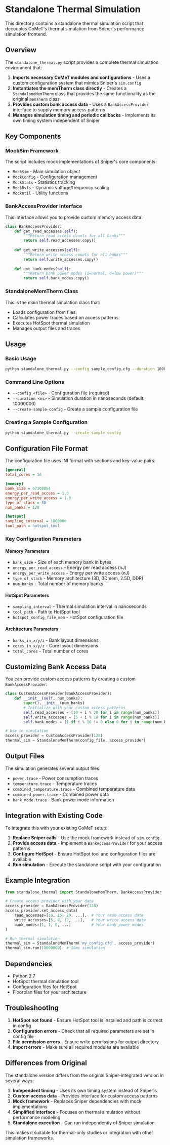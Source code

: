 # Standalone Thermal Simulation

This directory contains a standalone thermal simulation script that decouples CoMeT's thermal simulation from Sniper's performance simulation frontend.

## Overview

The `standalone_thermal.py` script provides a complete thermal simulation environment that:

1. **Imports necessary CoMeT modules and configurations** - Uses a custom configuration system that mimics Sniper's `sim.config`
2. **Instantiates the memTherm class directly** - Creates a `StandaloneMemTherm` class that provides the same functionality as the original `memTherm` class
3. **Provides custom bank access data** - Uses a `BankAccessProvider` interface to supply memory access patterns
4. **Manages simulation timing and periodic callbacks** - Implements its own timing system independent of Sniper

## Key Components

### MockSim Framework
The script includes mock implementations of Sniper's core components:
- `MockSim` - Main simulation object
- `MockConfig` - Configuration management
- `MockStats` - Statistics tracking
- `MockDvfs` - Dynamic voltage/frequency scaling
- `MockUtil` - Utility functions

### BankAccessProvider Interface
This interface allows you to provide custom memory access data:
```python
class BankAccessProvider:
    def get_read_accesses(self):
        """Return read access counts for all banks"""
        return self.read_accesses.copy()
    
    def get_write_accesses(self):
        """Return write access counts for all banks"""
        return self.write_accesses.copy()
    
    def get_bank_modes(self):
        """Return bank power modes (1=normal, 0=low power)"""
        return self.bank_modes.copy()
```

### StandaloneMemTherm Class
This is the main thermal simulation class that:
- Loads configuration from files
- Calculates power traces based on access patterns
- Executes HotSpot thermal simulation
- Manages output files and traces

## Usage

### Basic Usage
```bash
python standalone_thermal.py --config sample_config.cfg --duration 10000000
```

### Command Line Options
- `--config <file>` - Configuration file (required)
- `--duration <ns>` - Simulation duration in nanoseconds (default: 10000000)
- `--create-sample-config` - Create a sample configuration file

### Creating a Sample Configuration
```bash
python standalone_thermal.py --create-sample-config
```

## Configuration File Format

The configuration file uses INI format with sections and key-value pairs:

```ini
[general]
total_cores = 16

[memory]
bank_size = 67108864
energy_per_read_access = 1.0
energy_per_write_access = 1.0
type_of_stack = 3D
num_banks = 128

[hotspot]
sampling_interval = 1000000
tool_path = hotspot_tool
```

### Key Configuration Parameters

#### Memory Parameters
- `bank_size` - Size of each memory bank in bytes
- `energy_per_read_access` - Energy per read access (nJ)
- `energy_per_write_access` - Energy per write access (nJ)
- `type_of_stack` - Memory architecture (3D, 3Dmem, 2.5D, DDR)
- `num_banks` - Total number of memory banks

#### HotSpot Parameters
- `sampling_interval` - Thermal simulation interval in nanoseconds
- `tool_path` - Path to HotSpot tool
- `hotspot_config_file_mem` - HotSpot configuration file

#### Architecture Parameters
- `banks_in_x/y/z` - Bank layout dimensions
- `cores_in_x/y/z` - Core layout dimensions
- `total_cores` - Total number of cores

## Customizing Bank Access Data

You can provide custom access patterns by creating a custom `BankAccessProvider`:

```python
class CustomAccessProvider(BankAccessProvider):
    def __init__(self, num_banks):
        super().__init__(num_banks)
        # Initialize with your custom access patterns
        self.read_accesses = [10 + i % 20 for i in range(num_banks)]
        self.write_accesses = [5 + i % 10 for i in range(num_banks)]
        self.bank_modes = [1 if i % 10 != 0 else 0 for i in range(num_banks)]

# Use in simulation
access_provider = CustomAccessProvider(128)
thermal_sim = StandaloneMemTherm(config_file, access_provider)
```

## Output Files

The simulation generates several output files:
- `power.trace` - Power consumption traces
- `temperature.trace` - Temperature traces
- `combined_temperature.trace` - Combined temperature data
- `combined_power.trace` - Combined power data
- `bank_mode.trace` - Bank power mode information

## Integration with Existing Code

To integrate this with your existing CoMeT setup:

1. **Replace Sniper calls** - Use the mock framework instead of `sim.config`
2. **Provide access data** - Implement a `BankAccessProvider` for your access patterns
3. **Configure HotSpot** - Ensure HotSpot tool and configuration files are available
4. **Run simulation** - Execute the standalone script with your configuration

## Example Integration

```python
from standalone_thermal import StandaloneMemTherm, BankAccessProvider

# Create access provider with your data
access_provider = BankAccessProvider(128)
access_provider.set_access_data(
    read_accesses=[10, 15, 20, ...],  # Your read access data
    write_accesses=[5, 8, 12, ...],   # Your write access data
    bank_modes=[1, 1, 0, ...]         # Your bank power modes
)

# Run thermal simulation
thermal_sim = StandaloneMemTherm('my_config.cfg', access_provider)
thermal_sim.run(10000000)  # 10ms simulation
```

## Dependencies

- Python 2.7
- HotSpot thermal simulation tool
- Configuration files for HotSpot
- Floorplan files for your architecture

## Troubleshooting

1. **HotSpot not found** - Ensure HotSpot tool is installed and path is correct in config
2. **Configuration errors** - Check that all required parameters are set in config file
3. **File permission errors** - Ensure write permissions for output directory
4. **Import errors** - Make sure all required modules are available

## Differences from Original

The standalone version differs from the original Sniper-integrated version in several ways:

1. **Independent timing** - Uses its own timing system instead of Sniper's
2. **Custom access data** - Provides interface for custom access patterns
3. **Mock framework** - Replaces Sniper dependencies with mock implementations
4. **Simplified interface** - Focuses on thermal simulation without performance modeling
5. **Standalone execution** - Can run independently of Sniper simulation

This makes it suitable for thermal-only studies or integration with other simulation frameworks. 